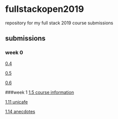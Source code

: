 # fullstackopen2019
repository for my full stack 2019 course submissions

## submissions
### week 0
[0.4](https://github.com/kalmikko/fullstackopen2019/blob/master/week0/0.4-img.png)

[0.5](https://github.com/kalmikko/fullstackopen2019/blob/master/week0/0.5-img.png)

[0.6](https://github.com/kalmikko/fullstackopen2019/blob/master/week0/0.6-img.png)

###week 1
[1.5 course information]()

[1.11 unicafe](https://github.com/kalmikko/fullstackopen2019/tree/master/week1/unicafe)

[1.14 anecdotes](https://github.com/kalmikko/fullstackopen2019/tree/master/week1/anecdotes)
